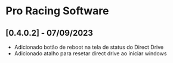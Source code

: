 # Pro Racing Software

## [0.4.0.2] - 07/09/2023

 - Adicionado botão de reboot na tela de status do Direct Drive
 - Adicionado atalho para resetar direct drive ao iniciar windows